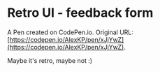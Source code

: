 # Retro UI - feedback form

A Pen created on CodePen.io. Original URL: [https://codepen.io/AlexKP/pen/xJjYwZ](https://codepen.io/AlexKP/pen/xJjYwZ).

Maybe it's retro, maybe not :)